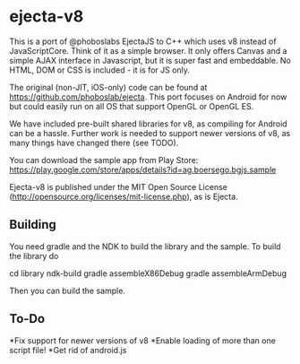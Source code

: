ejecta-v8
=========

This is a port of @phoboslabs EjectaJS to C++ which uses v8 instead of JavaScriptCore. 
Think of it as a simple browser. It only offers Canvas and a simple AJAX interface in Javascript,
but it is super fast and embeddable. No HTML, DOM or CSS is included - it is for JS only.

The original (non-JIT, iOS-only) code can be found at https://github.com/phoboslab/ejecta.
This port focuses on Android for now but could easily run on all OS that support OpenGL or OpenGL ES.

We have included pre-built shared libraries for v8, as compiling for Android can be a hassle. Further work is needed
to support newer versions of v8, as many things have changed there (see TODO).

You can download the sample app from Play Store: https://play.google.com/store/apps/details?id=ag.boersego.bgjs.sample

Ejecta-v8 is published under the MIT Open Source License (http://opensource.org/licenses/mit-license.php), as is Ejecta.


Building
--------
You need gradle and the NDK to build the library and the sample. To build the library do

cd library
ndk-build
gradle assembleX86Debug
gradle assembleArmDebug

Then you can build the sample.

To-Do
-----
*Fix support for newer versions of v8
*Enable loading of more than one script file!
*Get rid of android.js
